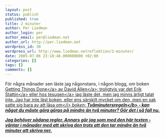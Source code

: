 ```yaml
---
layout: post
status: publish
published: true
title: 2 minuter
author: Per Liedman
author_login: per
author_email: per@liedman.net
author_url: http://per.liedman.net
wordpress_id: 30
wordpress_url: http://www.liedman.netreflektion/2-minuter/
date: 2005-07-06 23:18:48.000000000 +02:00
categories: []
tags: []
comments: []
---
```

F&ouml;r n&aring;gra m&aring;nader sen l&auml;ste jag n&aring;gonstans, i n&aring;gon blogg, om boken <a href="http:&#47;&#47;www.davidco.com&#47;productDetail.php?id=30&IDoption=22">Getting Things Done<&#47;a> av <a href="http:&#47;&#47;www.davidco.com&#47;">David Allen<&#47;a>; troligtvis var det <a href="http:&#47;&#47;mymarkup.net&#47;blog&#47;">Erik Stattin<&#47;a> eller hos <a href="http:&#47;&#47;www.tesugen.com&#47;">tesugen<&#47;a> jag l&auml;ste det, men jag minns &auml;rligt talat inte. Jag har inte l&auml;st boken, eller ens s&auml;rskilt mycket om den, men en sak satte sig bara av att l&auml;sa <i>om<&#47;i> boken: <b>Tv&aring;minutersregeln<&#47;b> - kan n&aring;got du m&aring;ste g&ouml;ra g&ouml;ras p&aring; mindre &auml;n tv&aring; minuter? G&ouml;r det i s&aring; fall nu.

Jag beh&ouml;ver s&aring;dana regler. Annars g&ouml;r jag som med den h&auml;r texten - v&auml;ntar i m&aring;nader med att skriva den trots att den tar mindre &auml;n tv&aring; minuter att skriva ner.
